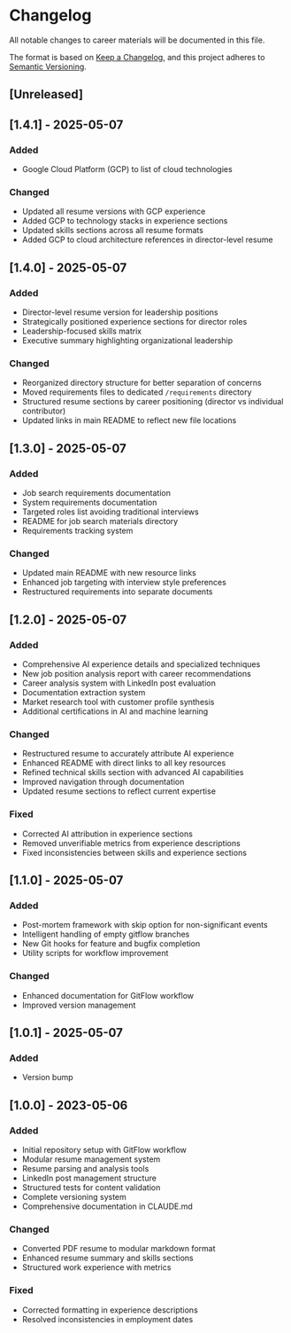 # Changelog

All notable changes to career materials will be documented in this file.

The format is based on [Keep a Changelog](https://keepachangelog.com/en/1.0.0/),
and this project adheres to [Semantic Versioning](https://semver.org/spec/v2.0.0.html).

## [Unreleased]

## [1.4.1] - 2025-05-07
### Added
- Google Cloud Platform (GCP) to list of cloud technologies

### Changed
- Updated all resume versions with GCP experience
- Added GCP to technology stacks in experience sections
- Updated skills sections across all resume formats
- Added GCP to cloud architecture references in director-level resume

## [1.4.0] - 2025-05-07
### Added
- Director-level resume version for leadership positions
- Strategically positioned experience sections for director roles
- Leadership-focused skills matrix
- Executive summary highlighting organizational leadership

### Changed
- Reorganized directory structure for better separation of concerns
- Moved requirements files to dedicated `/requirements` directory
- Structured resume sections by career positioning (director vs individual contributor)
- Updated links in main README to reflect new file locations

## [1.3.0] - 2025-05-07
### Added
- Job search requirements documentation
- System requirements documentation
- Targeted roles list avoiding traditional interviews
- README for job search materials directory
- Requirements tracking system

### Changed
- Updated main README with new resource links
- Enhanced job targeting with interview style preferences
- Restructured requirements into separate documents

## [1.2.0] - 2025-05-07
### Added
- Comprehensive AI experience details and specialized techniques
- New job position analysis report with career recommendations
- Career analysis system with LinkedIn post evaluation
- Documentation extraction system
- Market research tool with customer profile synthesis
- Additional certifications in AI and machine learning

### Changed
- Restructured resume to accurately attribute AI experience
- Enhanced README with direct links to all key resources
- Refined technical skills section with advanced AI capabilities
- Improved navigation through documentation
- Updated resume sections to reflect current expertise

### Fixed
- Corrected AI attribution in experience sections
- Removed unverifiable metrics from experience descriptions
- Fixed inconsistencies between skills and experience sections


## [1.1.0] - 2025-05-07
### Added
- Post-mortem framework with skip option for non-significant events
- Intelligent handling of empty gitflow branches
- New Git hooks for feature and bugfix completion
- Utility scripts for workflow improvement

### Changed
- Enhanced documentation for GitFlow workflow
- Improved version management


## [1.0.1] - 2025-05-07
### Added
- Version bump


## [1.0.0] - 2023-05-06
### Added
- Initial repository setup with GitFlow workflow
- Modular resume management system
- Resume parsing and analysis tools
- LinkedIn post management structure
- Structured tests for content validation
- Complete versioning system
- Comprehensive documentation in CLAUDE.md

### Changed
- Converted PDF resume to modular markdown format
- Enhanced resume summary and skills sections
- Structured work experience with metrics

### Fixed
- Corrected formatting in experience descriptions
- Resolved inconsistencies in employment dates